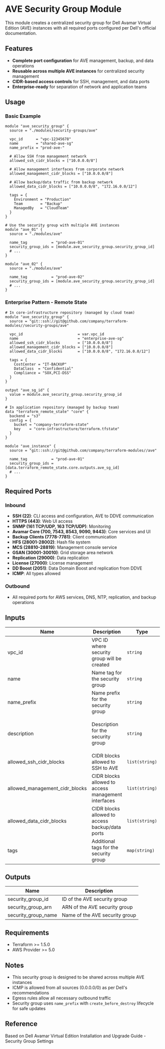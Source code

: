 # AVE Security Group Module

This module creates a centralized security group for Dell Avamar Virtual Edition (AVE) instances with all required ports configured per Dell's official documentation.

## Features

- **Complete port configuration** for AVE management, backup, and data operations
- **Reusable across multiple AVE instances** for centralized security management
- **CIDR-based access controls** for SSH, management, and data ports
- **Enterprise-ready** for separation of network and application teams

## Usage

### Basic Example

```hcl
module "ave_security_group" {
  source = "./modules/security-groups/ave"

  vpc_id      = "vpc-12345678"
  name        = "shared-ave-sg"
  name_prefix = "prod-ave-"

  # Allow SSH from management network
  allowed_ssh_cidr_blocks = ["10.0.0.0/8"]

  # Allow management interfaces from corporate network
  allowed_management_cidr_blocks = ["10.0.0.0/8"]

  # Allow backup/data traffic from backup network
  allowed_data_cidr_blocks = ["10.0.0.0/8", "172.16.0.0/12"]

  tags = {
    Environment = "Production"
    Team        = "Backup"
    ManagedBy   = "CloudTeam"
  }
}

# Use the security group with multiple AVE instances
module "ave_01" {
  source = "./modules/ave"

  name_tag           = "prod-ave-01"
  security_group_ids = [module.ave_security_group.security_group_id]
  # ...
}

module "ave_02" {
  source = "./modules/ave"

  name_tag           = "prod-ave-02"
  security_group_ids = [module.ave_security_group.security_group_id]
  # ...
}
```

### Enterprise Pattern - Remote State

```hcl
# In core-infrastructure repository (managed by cloud team)
module "ave_security_group" {
  source = "git::ssh://git@github.com/company/terraform-modules//security-groups/ave"

  vpc_id                         = var.vpc_id
  name                           = "enterprise-ave-sg"
  allowed_ssh_cidr_blocks        = ["10.0.0.0/8"]
  allowed_management_cidr_blocks = ["10.0.0.0/8"]
  allowed_data_cidr_blocks       = ["10.0.0.0/8", "172.16.0.0/12"]

  tags = {
    CostCenter = "IT-BACKUP"
    DataClass  = "Confidential"
    Compliance = "SOX,PCI-DSS"
  }
}

output "ave_sg_id" {
  value = module.ave_security_group.security_group_id
}

# In application repository (managed by backup team)
data "terraform_remote_state" "core" {
  backend = "s3"
  config = {
    bucket = "company-terraform-state"
    key    = "core-infrastructure/terraform.tfstate"
  }
}

module "ave_instance" {
  source = "git::ssh://git@github.com/company/terraform-modules//ave"

  name_tag           = "prod-ave-01"
  security_group_ids = [data.terraform_remote_state.core.outputs.ave_sg_id]
  # ...
}
```

## Required Ports

### Inbound

- **SSH (22)**: CLI access and configuration, AVE to DDVE communication
- **HTTPS (443)**: Web UI access
- **SNMP (161 TCP/UDP, 163 TCP/UDP)**: Monitoring
- **Avamar Core (700, 7543, 8543, 9090, 9443)**: Core services and UI
- **Backup Clients (7778-7781)**: Client communication
- **HFS (28001-28002)**: Hash file system
- **MCS (28810-28819)**: Management console service
- **GSAN (30001-30010)**: Grid storage area network
- **Replication (29000)**: Data replication
- **License (27000)**: License management
- **DD Boost (2051)**: Data Domain Boost and replication from DDVE
- **ICMP**: All types allowed

### Outbound

- All required ports for AWS services, DNS, NTP, replication, and backup operations

## Inputs

| Name | Description | Type | Default | Required |
|------|-------------|------|---------|:--------:|
| vpc_id | VPC ID where security group will be created | `string` | n/a | yes |
| name | Name tag for the security group | `string` | n/a | yes |
| name_prefix | Name prefix for the security group | `string` | `"ave-sg-"` | no |
| description | Description for the security group | `string` | `"Security group for AVE instances with all required ports"` | no |
| allowed_ssh_cidr_blocks | CIDR blocks allowed to SSH to AVE | `list(string)` | `[]` | no |
| allowed_management_cidr_blocks | CIDR blocks allowed to access management interfaces | `list(string)` | `[]` | no |
| allowed_data_cidr_blocks | CIDR blocks allowed to access backup/data ports | `list(string)` | `[]` | no |
| tags | Additional tags for the security group | `map(string)` | `{}` | no |

## Outputs

| Name | Description |
|------|-------------|
| security_group_id | ID of the AVE security group |
| security_group_arn | ARN of the AVE security group |
| security_group_name | Name of the AVE security group |

## Requirements

- Terraform >= 1.5.0
- AWS Provider >= 5.0

## Notes

- This security group is designed to be shared across multiple AVE instances
- ICMP is allowed from all sources (0.0.0.0/0) as per Dell's recommendations
- Egress rules allow all necessary outbound traffic
- Security group uses `name_prefix` with `create_before_destroy` lifecycle for safe updates

## Reference

Based on Dell Avamar Virtual Edition Installation and Upgrade Guide - Security Group Settings
